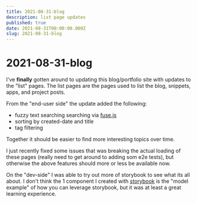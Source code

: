 ```yaml
---
title: 2021-08-31-blog
description: list page updates
published: true
date: 2021-08-31T00:00:00.000Z
slug: 2021-08-31-blog
---
```


# 2021-08-31-blog

I've **finally** gotten around to updating this blog/portfolio site with updates to the "list" pages. The list
pages are the pages used to list the blog, snippets, apps, and project posts.

From the "end-user side" the update added the following:

- fuzzy text searching searching via [fuse.js](https://fusejs.io/)
- sorting by created-date and title
- tag filtering

Together it should be easier to find more interesting topics over time.

I just recently fixed some issues that was breaking the actual loading of these pages (really need to get around to adding som e2e tests),
but otherwise the above features should more or less be available now.

On the "dev-side" I was able to try out more of storybook to see what its all about. I don't think
the 1 component I created with [storybook](https://storybook.js.org/) is the "model example" of how you can leverage
storybook, but it was at least a great learning experience.
